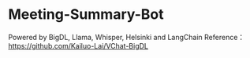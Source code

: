 # Meeting-Summary-Bot
Powered by BigDL, Llama, Whisper, Helsinki and LangChain
Reference：https://github.com/Kailuo-Lai/VChat-BigDL
